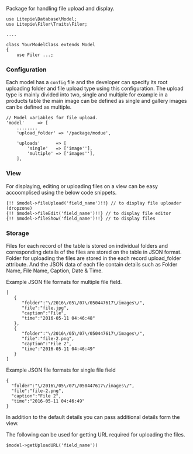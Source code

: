 
Package for handling file upload and display.

    use Litepie\Database\Model;
    use Litepie\Filer\Traits\Filer;

    ....

    class YourModelClass extends Model
    {
        use Filer ...;


### Configuration
Each model has a `config` file and the developer can specify its root uploading folder and file upload type using this configuration. The upload type is mainly divided into two, single and multiple for example in a products table the main image can be defined as single and gallery images can be defined as multiple. 

    // Model variables for file upload.
    'model'     => [
        ........
        'upload_folder' => '/package/modue',

        'uploads'      => [
            'single'   => ['image''],
            'multiple' => ['images''],
        ],

### View
For displaying, editing or uploading files on a view can be easy accoomplised using the below code snippets.

    {!! $model->fileUpload('field_name')!!} // to display file uploader (dropzone)
    {!! $model->fileEdit('field_name')!!} // to display file editor 
    {!! $model->fileShow('field_name')!!} // to display files 


### Storage
Files for each record of the table is stored on individual folders and corresponding details of the files are stored on the table in JSON format. Folder for uploading the files are stored in the each record upload_folder attribute. And the JSON data of each file contain details such as  Folder Name, File Name, Caption, Date & Time. 

Example JSON file formats for multiple file field.

    [  
       {  
          "folder":"\/2016\/05\/07\/050447617\/images\/",
          "file":"file.jpg",
          "caption":"File",
          "time":"2016-05-11 04:46:48"
       },
       {  
          "folder":"\/2016\/05\/07\/050447617\/images\/",
          "file":"file-2.png",
          "caption":"File 2",
          "time":"2016-05-11 04:46:49"
       }
    ]

Example JSON file formats for single file field


    {  
      "folder":"\/2016\/05\/07\/050447617\/images\/",
      "file":"file-2.png",
      "caption":"File 2",
      "time":"2016-05-11 04:46:49"
    }
In addition to the default details you can pass additional details form the view.

The following can be used for getting  URL required for uploading the files.


    $model->getUploadURL('field_name'))
